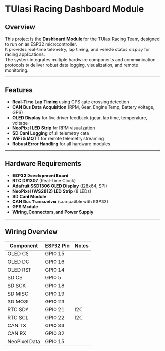 # TUIasi Racing Dashboard Module

## Overview

This project is the **Dashboard Module** for the TUIasi Racing Team, designed to run on an ESP32 microcontroller.  
It provides real-time telemetry, lap timing, and vehicle status display for racing applications.  
The system integrates multiple hardware components and communication protocols to deliver robust data logging, visualization, and remote monitoring.

---

## Features

- **Real-Time Lap Timing** using GPS gate crossing detection
- **CAN Bus Data Acquisition** (RPM, Gear, Engine Temp, Battery Voltage, GPS)
- **OLED Display** for live driver feedback (gear, lap time, temperature, voltage)
- **NeoPixel LED Strip** for RPM visualization
- **SD Card Logging** of all telemetry data
- **WiFi & MQTT** for remote telemetry streaming
- **Robust Error Handling** for all hardware modules

---

## Hardware Requirements

- **ESP32 Development Board**
- **RTC DS1307** (Real-Time Clock)
- **Adafruit SSD1306 OLED Display** (128x64, SPI)
- **NeoPixel (WS2812) LED Strip** (8 LEDs)
- **SD Card Module**
- **CAN Bus Transceiver** (compatible with ESP32)
- **GPS Module**
- **Wiring, Connectors, and Power Supply**

---

## Wiring Overview

| Component      | ESP32 Pin      | Notes                |
| -------------- | -------------- | -------------------- |
| OLED CS        | GPIO 15        |                      |
| OLED DC        | GPIO 16        |                      |
| OLED RST       | GPIO 14        |                      |
| SD CS          | GPIO 5         |                      |
| SD SCK         | GPIO 18        |                      |
| SD MISO        | GPIO 19        |                      |
| SD MOSI        | GPIO 23        |                      |
| RTC SDA        | GPIO 21        | I2C                  |
| RTC SCL        | GPIO 22        | I2C                  |
| CAN TX         | GPIO 33        |                      |
| CAN RX         | GPIO 32        |                      |
| NeoPixel Data  | GPIO 15        |                      |
